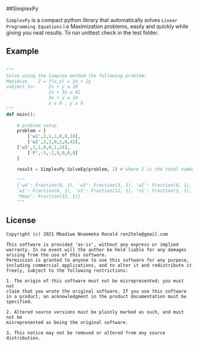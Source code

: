 ##SimplexPy



`SimplexPy` is a compact python library that automatically solves `Linear Programming Equations` i.e Maximization problems, easily and quickly while giving you neat results. To run unittest check in the test folder.



Example
---------

```python

"""
Solve using the Simplex method the following problem:
Maximize 	Z = f(x,y) = 3x + 2y
subject to: 	2x + y ≤ 18
                2x + 3y ≤ 42
                3x + y ≤ 24
                x ≥ 0 , y ≥ 0
"""
def main():
	
    # problem setup
    problem = [
        ['w1',2,1,1,0,0,18],
        ['w2',2,3,0,1,0,42],
	['w3',3,1,0,0,1,24],
        ['P',-3,-2,0,0,0,0]
    ]

    result = SimplexPy.SolveEq(problem, 2) # where 2 is the total number of variables

    """
    {'w4': Fraction(0, 1), 'w3': Fraction(3, 1), 'w2': Fraction(0, 1), 
    'w1': Fraction(0, 1), 'x2': Fraction(12, 1), 'x1': Fraction(3, 1),
    'Pmax': Fraction(33, 1)}
    """
```


License
----------
    Copyright (c) 2021 Mbadiwe Nnaemeka Ronald ron2tele@gmail.com

    This software is provided 'as-is', without any express or implied
    warranty. In no event will the author be held liable for any damages
    arising from the use of this software.
    Permission is granted to anyone to use this software for any purpose,
    including commercial applications, and to alter it and redistribute it
    freely, subject to the following restrictions:
    
    1. The origin of this software must not be misrepresented; you must not
    claim that you wrote the original software. If you use this software
    in a product, an acknowledgment in the product documentation must be
    specified.
    
    2. Altered source versions must be plainly marked as such, and must not be
    misrepresented as being the original software.
    
    3. This notice may not be removed or altered from any source distribution.
        
        
